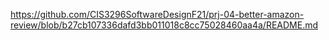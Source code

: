 https://github.com/CIS3296SoftwareDesignF21/prj-04-better-amazon-review/blob/b27cb107336dafd3bb011018c8cc75028460aa4a/README.md
